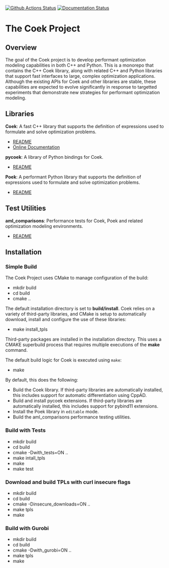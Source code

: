 [![Github Actions Status](https://github.com/sandialabs/coek/workflows/Linux%20Build%20and%20Tests/badge.svg?event=push)](https://github.com/sandialabs/coek/actions?query=workflow%3A%22Linux+Build+and+Tests%22++) [![Documentation Status](https://readthedocs.org/projects/coek/badge/?version=latest)](http://coek.readthedocs.org/en/latest/)

# The Coek Project

## Overview

The goal of the Coek project is to develop performant optimization
modeling capabilities in both C++ and Python.  This is a monorepo that
contains the C++ Coek library, along with related C++ and Python libraries
that support fast interfaces to large, complex optimization applications.
Although the existing APIs for Coek and other libraries are stable,
these capabilities are expected to evolve significantly in response to
targetted experiments that demonstrate new strategies for performant
optimization modeling.


## Libraries

**Coek**: A fast C++ library that supports the definition of expressions used to formulate and solve optimization problems.

* [README](lib/coek/README.md)
* [Online Documentation](http://coek.readthedocs.org/en/latest/)

**pycoek**: A library of Python bindings for Coek.

* [README](lib/pycoek/README.md)

**Poek**: A performant Python library that supports the definition of expressions used to formulate and solve optimization problems.

* [README](lib/poek/README.md)


## Test Utilities

**aml_comparisons**: Performance tests for Coek, Poek and related optimization modeling environments.

* [README](test/aml_comparisons/README.md)


## Installation

### Simple Build

The Coek Project uses CMake to manage configuration of the build:

* mkdir build
* cd build
* cmake ..

The default installation directory is set to **build/install**.
Coek relies on a variety of third-party libraries, and CMake is setup to
automatically download, install and configure the use of these libraries:

* make install\_tpls

Third-party packages are installed in the installation directory.
This uses a CMAKE superbuild process that requires multiple executions
of the **make** command.

The default build logic for Coek is executed using `make`:

* make

By default, this does the following:

* Build the Coek library.  If third-party libraries are automatically installed, this includes support for automatic differentiation using CppAD.
* Build and install pycoek extensions.  If third-party libraries are automatically installed, this includes support for pybind11 extensions.
* Install the Poek library in `editable` mode.
* Build the aml\_comparisons performance testing utilities.

### Build with Tests

* mkdir build
* cd build
* cmake -Dwith\_tests=ON ..
* make intall_tpls
* make
* make test

### Download and build TPLs with curl insecure flags

* mkdir build
* cd build
* cmake -Dinsecure\_downloads=ON ..
* make tpls
* make

### Build with Gurobi

* mkdir build
* cd build
* cmake -Dwith\_gurobi=ON ..
* make tpls
* make

